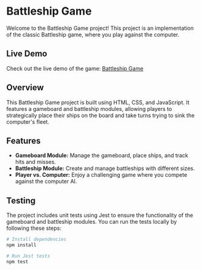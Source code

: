 # Battleship Game

Welcome to the Battleship Game project! This project is an implementation of the classic Battleship game, where you play against the computer.

## Live Demo

Check out the live demo of the game: [Battleship Game](https://darkside1337.github.io/battleship/)

## Overview

This Battleship Game project is built using HTML, CSS, and JavaScript. It features a gameboard and battleship modules, allowing players to strategically place their ships on the board and take turns trying to sink the computer's fleet.

## Features

- **Gameboard Module:** Manage the gameboard, place ships, and track hits and misses.
- **Battleship Module:** Create and manage battleships with different sizes.
- **Player vs. Computer:** Enjoy a challenging game where you compete against the computer AI.

## Testing

The project includes unit tests using Jest to ensure the functionality of the gameboard and battleship modules. You can run the tests locally by following these steps:

```bash
# Install dependencies
npm install

# Run Jest tests
npm test
